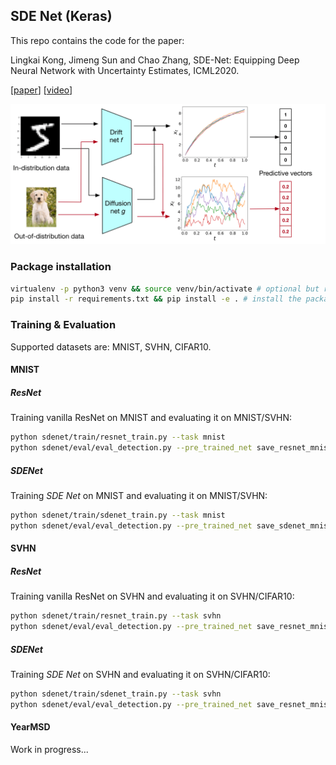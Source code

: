 ## SDE Net (Keras)
This repo contains the code for the paper:

Lingkai Kong, Jimeng Sun and Chao Zhang, SDE-Net: Equipping Deep Neural Network with Uncertainty Estimates, ICML2020.

[[paper](https://arxiv.org/abs/2008.10546)] [[video](https://www.youtube.com/watch?v=RylZA4Ioc3M)]

![SDE-Net](figure/illustration.png)

### Package installation

```bash
virtualenv -p python3 venv && source venv/bin/activate # optional but recommended.
pip install -r requirements.txt && pip install -e . # install the package.
```

### Training & Evaluation

Supported datasets are: MNIST, SVHN, CIFAR10.

#### MNIST

##### ResNet

Training vanilla ResNet on MNIST and evaluating it on MNIST/SVHN: 

```bash
python sdenet/train/resnet_train.py --task mnist
python sdenet/eval/eval_detection.py --pre_trained_net save_resnet_mnist/final_model.h5 --network resnet --dataset mnist --out_dataset svhn
```

##### SDENet

Training *SDE Net* on MNIST and evaluating it on MNIST/SVHN:

```bash
python sdenet/train/sdenet_train.py --task mnist
python sdenet/eval/eval_detection.py --pre_trained_net save_sdenet_mnist/final_model.h5 --network sdenet --dataset mnist --out_dataset svhn
```

#### SVHN

##### ResNet

Training vanilla ResNet on SVHN and evaluating it on SVHN/CIFAR10: 

```bash
python sdenet/train/resnet_train.py --task svhn
python sdenet/eval/eval_detection.py --pre_trained_net save_resnet_mnist/final_model.h5 --network resnet --dataset svhn --out_dataset cifar10
```

##### SDENet

Training *SDE Net* on SVHN and evaluating it on SVHN/CIFAR10:

```bash
python sdenet/train/sdenet_train.py --task svhn
python sdenet/eval/eval_detection.py --pre_trained_net save_resnet_mnist/final_model.h5 --network sdenet --dataset svhn --out_dataset cifar10
```

#### YearMSD

Work in progress...
